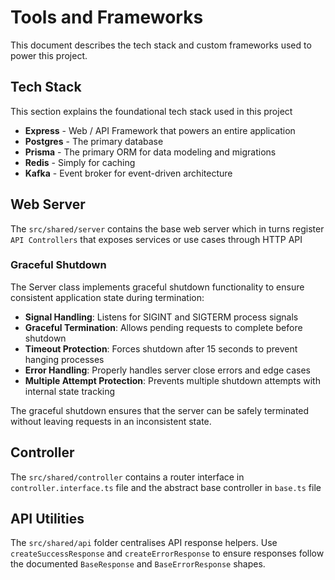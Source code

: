 # Tools and Frameworks
This document describes the tech stack and custom frameworks used to power this project.

## Tech Stack
This section explains the foundational tech stack used in this project

- **Express** - Web / API Framework that powers an entire application
- **Postgres** - The primary database
- **Prisma** - The primary ORM for data modeling and migrations
- **Redis** - Simply for caching
- **Kafka** - Event broker for event-driven architecture

## Web Server
The `src/shared/server` contains the base web server which in turns register `API Controllers` that exposes services or use cases through HTTP API

### Graceful Shutdown
The Server class implements graceful shutdown functionality to ensure consistent application state during termination:

- **Signal Handling**: Listens for SIGINT and SIGTERM process signals
- **Graceful Termination**: Allows pending requests to complete before shutdown
- **Timeout Protection**: Forces shutdown after 15 seconds to prevent hanging processes
- **Error Handling**: Properly handles server close errors and edge cases
- **Multiple Attempt Protection**: Prevents multiple shutdown attempts with internal state tracking

The graceful shutdown ensures that the server can be safely terminated without leaving requests in an inconsistent state.

## Controller
The `src/shared/controller` contains a router interface in `controller.interface.ts` file and the abstract base controller in `base.ts` file

## API Utilities
The `src/shared/api` folder centralises API response helpers. Use `createSuccessResponse` and `createErrorResponse` to ensure responses follow the documented `BaseResponse` and `BaseErrorResponse` shapes.

